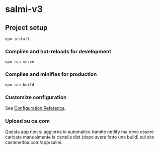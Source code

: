 # salmi-v3

## Project setup
```
npm install
```

### Compiles and hot-reloads for development
```
npm run serve
```

### Compiles and minifies for production
```
npm run build
```

### Customize configuration
See [Configuration Reference](https://cli.vuejs.org/config/).

### Upload su ca.com 
Questa app non si aggiorna in automatico tramite netlify ma deve essere caricata
manualmente la cartella dist (dopo avere fatto una build) sul sito castenettoa.com/app/salmi.